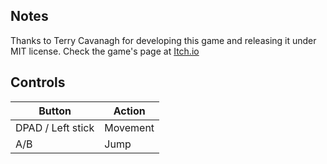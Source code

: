 ## Notes

Thanks to Terry Cavanagh for developing this game and releasing it under MIT license. Check the game's page at [Itch.io](https://terrycavanagh.itch.io/) 

## Controls

| Button | Action |
|--|--| 
|DPAD / Left stick|Movement|
|A/B|Jump|



